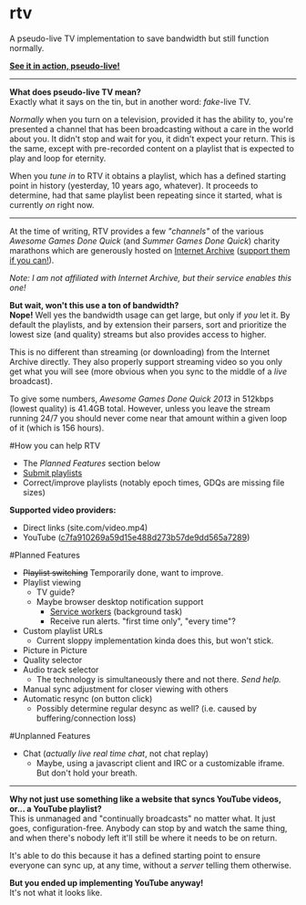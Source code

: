 # rtv
A pseudo-live TV implementation to save bandwidth but still function normally.

**[See it in action, pseudo-live!](https://repod.github.io/rtv)**

----

**What does pseudo-live TV mean?**    
Exactly what it says on the tin, but in another word: *fake*-live TV.

*Normally* when you turn on a television, provided it has the ability to, you're presented a channel that has been broadcasting without a care in the world about you. It didn't stop and wait for you, it didn't expect your return. This is the same, except with pre-recorded content on a playlist that is expected to play and loop for eternity.

When you *tune in* to RTV it obtains a playlist, which has a defined starting point in history (yesterday, 10 years ago, whatever). It proceeds to determine, had that same playlist been repeating since it started, what is currently *on* right now.

----

At the time of writing, RTV provides a few *"channels"* of the various *Awesome Games Done Quick* (and *Summer Games Done Quick*) charity marathons which are generously hosted on [Internet Archive](https://archive.org/) ([support them if you can!](https://blog.archive.org/2016/11/29/help-us-keep-the-archive-free-accessible-and-private/)).

*Note: I am not affiliated with Internet Archive, but their service enables this one!*

**But wait, won't this use a ton of bandwidth?**    
**Nope!** Well yes the bandwidth usage can get large, but only if *you* let it. By default the playlists, and by extension their parsers, sort and prioritize the lowest size (and quality) streams but also provides access to higher.

This is no different than streaming (or downloading) from the Internet Archive directly. They also properly support streaming video so you only get what you will see (more obvious when you sync to the middle of a *live* broadcast).

To give some numbers, *Awesome Games Done Quick 2013* in 512kbps (lowest quality) is 41.4GB total. However, unless you leave the stream running 24/7 you should never come near that amount within a given loop of it (which is 156 hours).

#How you can help RTV

 - The *Planned Features* section below
 - [Submit playlists](https://github.com/RePod/rtv/wiki/Playlist-Format)
 - Correct/improve playlists (notably epoch times, GDQs are missing file sizes)
 
 
 **Supported video providers:**
 
  - Direct links (site.com/video.mp4)
  - YouTube ([c7fa910269a59d15e488d273b57de9dd565a7289](https://github.com/RePod/rtv/commit/c7fa910269a59d15e488d273b57de9dd565a7289))

#Planned Features
 - ~~Playlist switching~~ Temporarily done, want to improve.
 - Playlist viewing
   - TV guide?
   - Maybe browser desktop notification support
     - [Service workers](https://github.com/w3c/ServiceWorker/blob/master/explainer.md) (background task)
     - Receive run alerts. "first time only", "every time"?
 - Custom playlist URLs
   - Current sloppy implementation kinda does this, but won't stick.
 - Picture in Picture
 - Quality selector
 - Audio track selector
   - The technology is simultaneously there and not there. *Send help.*
 - Manual sync adjustment for closer viewing with others
 - Automatic resync (on button click)
   - Possibly determine regular desync as well? (i.e. caused by buffering/connection loss)
 
#Unplanned Features
 - Chat (*actually live real time chat*, not chat replay)
   - Maybe, using a javascript client and IRC or a customizable iframe. But don't hold your breath.
   
---

**Why not just use something like a website that syncs YouTube videos, or... a YouTube playlist?**    
This is unmanaged and "continually broadcasts" no matter what. It just goes, configuration-free. Anybody can stop by and watch the same thing, and when there's nobody left it'll still be where it needs to be on return.

It's able to do this because it has a defined starting point to ensure everyone can sync up, at any time, without a *server* telling them otherwise.

**But you ended up implementing YouTube anyway!**    
It's not what it looks like.

